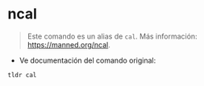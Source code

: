 # ncal

> Este comando es un alias de `cal`.
> Más información: <https://manned.org/ncal>.

- Ve documentación del comando original:

`tldr cal`

